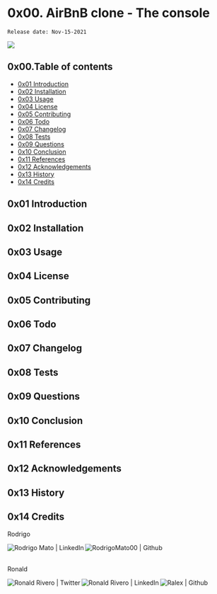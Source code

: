 # 0x00. AirBnB clone - The console 
`Release date: Nov-15-2021`
<!-- share on twitter -->
[![](https://img.shields.io/twitter/url?style=social&url=https%3A%2F%2Fgithub.com%2Fralexrivero%2FAirBnB_clone)](https://img.shields.io/twitter/url?style=social&url=https%3A%2F%2Fgithub.com%2Fralexrivero%2FAirBnB_clone)

## 0x00.Table of contents

* [0x01 Introduction](#0x01-Introduction)
* [0x02 Installation](#0x02-Installation)
* [0x03 Usage](#0x03-Usage)
* [0x04 License](#0x04-License)
* [0x05 Contributing](#0x05-Contributing)
* [0x06 Todo](#0x06-Todo)
* [0x07 Changelog](#0x07-Changelog)
* [0x08 Tests](#0x08-Tests)
* [0x09 Questions](#0x09-Questions)
* [0x10 Conclusion](#0x10-Conclusion)
* [0x11 References](#0x11-References)
* [0x12 Acknowledgements](#0x12-Acknowledgements)
* [0x13 History](#0x13-History)
* [0x14 Credits](#0x14-Credits)

## 0x01 Introduction

## 0x02 Installation

## 0x03 Usage

## 0x04 License

## 0x05 Contributing

## 0x06 Todo

## 0x07 Changelog

## 0x08 Tests

## 0x09 Questions

## 0x10 Conclusion

## 0x11 References

## 0x12 Acknowledgements

## 0x13 History

## 0x14 Credits

Rodrigo

<a href="https://www.linkedin.com/in/rodrigo-mato-pla/" target="_blank">  <img align="left" alt="Rodrigo Mato | LinkedIn" src="https://img.shields.io/badge/LinkedIn-blue?style=social&logo=linkedin" /> </a>

<a href="https://github.com/RodrigoMato00/" target="_blank">  <img align="left" src="https://img.shields.io/github/followers/RodrigoMato00?style=social" alt="RodrigoMato00 | Github"> </a>

<br/>
<br/>

Ronald

<a href="https://twitter.com/ralex_uy" target="_blank">  <img align="left" alt="Ronald Rivero | Twitter" src="https://img.shields.io/twitter/follow/ralex_uy?style=social" /> </a>

<a href="https://www.linkedin.com/in/ronald-rivero/" target="_blank">  <img align="left" alt="Ronald Rivero | LinkedIn" src="https://img.shields.io/badge/LinkedIn-blue?style=social&logo=linkedin" /> </a>

<a href="https://github.com/ralexrivero/" target="_blank">  <img align="left" src="https://img.shields.io/github/followers/ralexrivero?style=social" alt="Ralex | Github"> </a>

<br/>